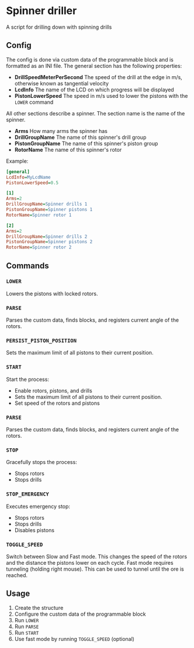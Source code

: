 # Spinner driller
A script for drilling down with spinning drills

## Config
The config is done via custom data of the programmable block and is formatted as an INI file.
The general section has the following properties:

- **DrillSpeedMeterPerSecond** The speed of the drill at the edge in m/s, otherwise known as tangential
  velocity
- **LcdInfo** The name of the LCD on which progress will be displayed
- **PistonLowerSpeed** The speed in m/s used to lower the pistons with the `LOWER` command

All other sections describe a spinner. The section name is the name of the spinner.

- **Arms** How many arms the spinner has
- **DrillGroupName** The name of this spinner's drill group
- **PistonGroupName** The name of this spinner's piston group
- **RotorName** The name of this spinner's rotor

Example:
```ini
[general]
LcdInfo=MyLcdName
PistonLowerSpeed=0.5

[1]
Arms=2
DrillGroupName=Spinner drills 1
PistonGroupName=Spinner pistons 1
RotorName=Spinner rotor 1

[2]
Arms=2
DrillGroupName=Spinner drills 2
PistonGroupName=Spinner pistons 2
RotorName=Spinner rotor 2
```

## Commands
### `LOWER`
Lowers the pistons with locked rotors.

### `PARSE`
Parses the custom data, finds blocks, and registers current angle of the rotors.

### `PERSIST_PISTON_POSITION`
Sets the maximum limit of all pistons to their current position.

### `START`
Start the process:
- Enable rotors, pistons, and drills
- Sets the maximum limit of all pistons to their current position.
- Set speed of the rotors and pistons

### `PARSE`
Parses the custom data, finds blocks, and registers current angle of the rotors.

### `STOP`
Gracefully stops the process:
- Stops rotors
- Stops drills

### `STOP_EMERGENCY`
Executes emergency stop:
- Stops rotors
- Stops drills
- Disables pistons

### `TOGGLE_SPEED`
Switch between Slow and Fast mode. This changes the speed of the rotors and the distance the
pistons lower on each cycle. Fast mode requires tunneling (holding right mouse). This can be used
to tunnel until the ore is reached.

## Usage
1. Create the structure
1. Configure the custom data of the programmable block
1. Run `LOWER`
1. Run `PARSE`
1. Run `START`
1. Use fast mode by running `TOGGLE_SPEED` (optional)
